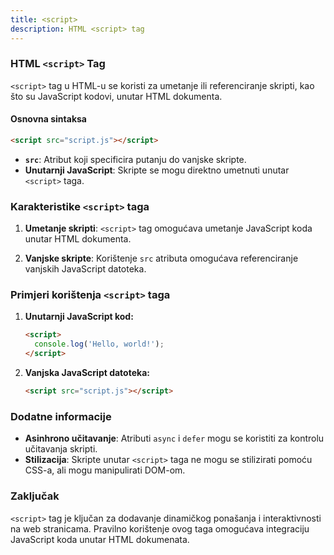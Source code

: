 ```yaml
---
title: <script>
description: HTML <script> tag
---
```


### HTML `<script>` Tag

`<script>` tag u HTML-u se koristi za umetanje ili referenciranje skripti, kao što su JavaScript kodovi, unutar HTML dokumenta.

#### Osnovna sintaksa

```html
<script src="script.js"></script>
```

- **`src`**: Atribut koji specificira putanju do vanjske skripte.
- **Unutarnji JavaScript**: Skripte se mogu direktno umetnuti unutar `<script>` taga.

### Karakteristike `<script>` taga

1. **Umetanje skripti**:
   `<script>` tag omogućava umetanje JavaScript koda unutar HTML dokumenta.

2. **Vanjske skripte**:
   Korištenje `src` atributa omogućava referenciranje vanjskih JavaScript datoteka.

### Primjeri korištenja `<script>` taga

1. **Unutarnji JavaScript kod:**

   ```html
   <script>
     console.log('Hello, world!');
   </script>
   ```

2. **Vanjska JavaScript datoteka:**
   ```html
   <script src="script.js"></script>
   ```

### Dodatne informacije

- **Asinhrono učitavanje**: Atributi `async` i `defer` mogu se koristiti za kontrolu učitavanja skripti.
- **Stilizacija**: Skripte unutar `<script>` taga ne mogu se stilizirati pomoću CSS-a, ali mogu manipulirati DOM-om.

### Zaključak

`<script>` tag je ključan za dodavanje dinamičkog ponašanja i interaktivnosti na web stranicama. Pravilno korištenje ovog taga omogućava integraciju JavaScript koda unutar HTML dokumenata.
